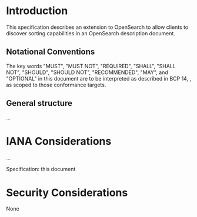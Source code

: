 # Introduction
This specification describes an extension to OpenSearch to allow clients to discover sorting capabilities in an OpenSearch
description document.

## Notational Conventions

The key words "MUST", "MUST NOT", "REQUIRED", "SHALL", "SHALL NOT", "SHOULD", "SHOULD NOT", "RECOMMENDED", "MAY", and
"OPTIONAL" in this document are to be interpreted as described in BCP 14, [](#RFC2119), as scoped to those conformance targets.


## General structure
...

# IANA Considerations
...

Specification: this document

# Security Considerations
None
